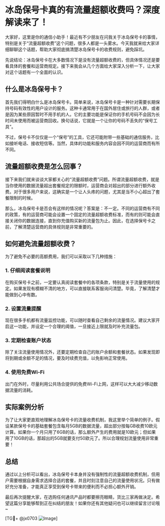 # 冰岛保号卡真的有流量超额收费吗？深度解读来了！

大家好，这里是你的通信小助手！最近有不少朋友在问我关于冰岛保号卡的事情，特别是关于“流量超额收费”这个问题，很多人都是一头雾水。今天我就来给大家详细聊聊这个话题，帮助大家彻底搞清楚冰岛保号卡的收费规则，避免踩坑。

先说结论：冰岛保号卡在大多数情况下是没有流量超额收费的，但具体情况还是要看具体的套餐和运营商规定。接下来我会从几个方面给大家深入分析一下，让大家对这个话题有一个全面的认识。

## 什么是冰岛保号卡？

首先我们得明白什么是冰岛保号卡。简单来说，冰岛保号卡是一种针对需要长期保持号码有效性的用户设计的服务。这种卡通常用于在国外居住或旅行的人群，或者是因为某些原因暂时不用手机的人。它的主要功能是保证你的手机号码不会因为长时间未使用而被运营商回收。换句话说，它就是一个让你的号码不丢失的“保号工具”。

不过，保号卡不仅仅是一个“保号”的工具，它还可能附带一些基础的通信服务，比如接听电话、接收短信等。当然，具体的功能和服务内容会因不同的运营商而有所不同。

## 流量超额收费是怎么回事？

接下来我们就来谈谈大家都关心的“流量超额收费”问题。所谓流量超额收费，就是当你使用的数据流量超出套餐规定的限额时，运营商会对超出的部分进行额外收费。对于很多用户来说，这确实是一个让人头疼的问题，尤其是当不小心超出了套餐限制的时候。

那么，冰岛保号卡是否会有这样的情况呢？答案是：不一定。不同的运营商有不同的政策，有的运营商可能会设置一个固定的流量超额收费标准，而有的则可能会直接关闭你的数据连接，直到你充值购买新的流量包为止。因此，在选择保号卡之前，了解清楚运营商的具体规则是非常重要的。

## 如何避免流量超额收费？

为了避免不必要的高额费用，我们可以采取以下几种措施：

### 1. 仔细阅读套餐说明

在购买保号卡之前，一定要认真阅读套餐中的各项条款，特别是关于流量使用的规定。如果发现有模糊不清的地方，可以直接联系客服询问清楚。毕竟，了解清楚才能做到心中有数。

### 2. 设置流量提醒

现在很多手机都有流量监控功能，可以随时查看自己剩余的流量情况。建议大家开启这一功能，并设定一个合理的阈值，一旦接近上限就及时补充流量包。

### 3. 定期检查账户状态

除了关注流量使用情况外，还要定期检查自己的账户余额和套餐状态。如果发现即将到期或余额不足的情况，要及时续费充值，以免影响正常使用。

### 4. 使用免费Wi-Fi

出门在外时，尽量利用公共场合提供的免费Wi-Fi上网，这样可以大大减少移动数据流量的消耗。

## 实际案例分析

为了让大家更直观地理解冰岛保号卡的流量收费机制，我这里举个简单的例子。假设某款保号卡的基础套餐包含每月5GB的数据流量，超出部分按每GB收费10欧元计算。如果你一个月只用了6GB的话，那么额外产生的费用就是10欧元；但如果用了10GB的话，那超出的5GB就要支付50欧元了。所以合理规划流量使用非常重要！

## 总结

通过以上分析可以看出，冰岛保号卡本身并没有强制性的流量超额收费机制，但用户需要根据自身需求选择合适的套餐，并且时刻注意自己的流量使用状况。只有做好充分准备，才能真正享受到保号卡带来的便利而不必担心额外开销。

最后再次提醒大家，在选购任何通讯产品时都要擦亮眼睛，货比三家再做决定。希望这篇分享能够帮到正在纠结的朋友！如果你还有其他疑问也可以继续留言讨论哦~

[TG💪+ @jx0703 ![Image](https://github.com/user-attachments/assets/dbca1d08-cadb-493c-b0ec-ad6f7a83f270)]